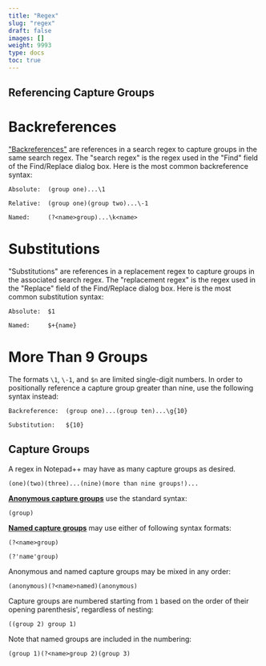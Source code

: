 ```yaml
---
title: "Regex"
slug: "regex"
draft: false
images: []
weight: 9993
type: docs
toc: true
---
```


## Referencing Capture Groups
# Backreferences #

["Backreferences"][2] are references in a search regex to capture groups in the same search regex.  The "search regex" is the regex used in the "Find" field of the Find/Replace dialog box.  Here is the most common backreference syntax:

    Absolute:  (group one)...\1

    Relative:  (group one)(group two)...\-1

    Named:     (?<name>group)...\k<name>

# Substitutions

"Substitutions" are references in a replacement regex to capture groups in the associated search regex.  The "replacement regex" is the regex used in the "Replace" field of the Find/Replace dialog box.  Here is the most common substitution syntax:

    Absolute:  $1

    Named:     $+{name}

# More Than 9 Groups #

The formats `\1`, `\-1`, and `$n` are limited single-digit numbers.  In order to positionally reference a capture group greater than nine, use the following syntax instead:

    Backreference:  (group one)...(group ten)...\g{10}

    Substitution:   ${10}




  [1]: http://www.regular-expressions.info/brackets.html
  [2]: http://www.regular-expressions.info/backref.html

## Capture Groups
A regex in Notepad++ may have as many capture groups as desired.

    (one)(two)(three)...(nine)(more than nine groups!)...

[**Anonymous capture groups**][1] use the standard syntax:

    (group)

[**Named capture groups**][2] may use either of following syntax formats:

    (?<name>group)

    (?'name'group)

Anonymous and named capture groups may be mixed in any order:

    (anonymous)(?<name>named)(anonymous)

Capture groups are numbered starting from `1` based on the order of their opening parenthesis', regardless of nesting:

    ((group 2) group 1)

Note that named groups are included in the numbering:

    (group 1)(?<name>group 2)(group 3)


  [1]: http://www.regular-expressions.info/brackets.html
  [2]: http://www.regular-expressions.info/named.html

